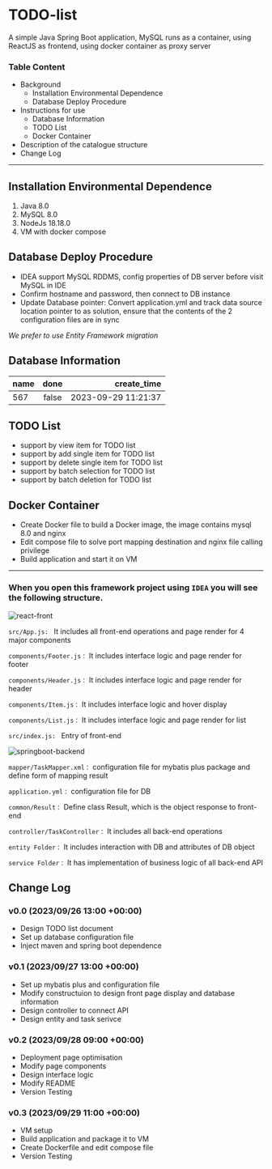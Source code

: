 # TODO-list

A simple Java Spring Boot application, MySQL runs as a container, using ReactJS as frontend, using docker container as proxy server

### Table Content
* Background
   * Installation Environmental Dependence
   * Database Deploy Procedure
* Instructions for use
   * Database Information
   * TODO List
   * Docker Container
* Description of the catalogue structure
* Change Log

***

## Installation Environmental Dependence

1. Java 8.0
2. MySQL 8.0
3. NodeJs 18.18.0
4. VM with docker compose

## Database Deploy Procedure
- IDEA support MySQL RDDMS, config properties of DB server before visit MySQL in IDE
- Confirm hostname and password, then connect to DB instance
- Update Database pointer: Convert application.yml and track data source location pointer to as solution, ensure that the contents of the 2 configuration files are in sync

*We prefer to use Entity Framework migration*



## Database Information

| name      | done | create_time     |
| :---        |    :----:   |          ---: |
| 567      | false       | 2023-09-29 11:21:37   |

## TODO List
- support by view item for TODO list
- support by add single item for TODO list
- support by delete single item for TODO list
- support by batch selection for TODO list
- support by batch deletion for TODO list

## Docker Container
- Create Docker file to build a Docker image, the image contains mysql 8.0 and nginx
- Edit compose file to solve port mapping destination and nginx file calling privilege
- Build application and start it on VM




***

### When you open this framework project using `IDEA` you will see the following structure.

![react-front](https://github.com/Tommygiant/TODO-list/assets/78850099/0bbc11b2-6149-4bcd-a089-0b2de16680a1)


`src/App.js: ` It includes all front-end operations and page render for 4 major components

`components/Footer.js：` It includes interface logic and page render for footer

`components/Header.js：` It includes interface logic and page render for header

`components/Item.js：` It includes interface logic and hover display

`components/List.js：` It includes interface logic and page render for list

`src/index.js: ` Entry of front-end 

![springboot-backend](https://github.com/Tommygiant/TODO-list/assets/78850099/0a17229b-6050-4911-b3f8-e62022bdbde5)




`mapper/TaskMapper.xml：` configuration file for mybatis plus package and define form of mapping result

`application.yml：` configuration file for DB

`common/Result：` Define class Result, which is the object response to front-end

`controller/TaskController：` It includes all back-end operations

`entity Folder：` It includes interaction with DB and attributes of DB object

`service Folder：` It has implementation of business logic of all back-end API 


## Change Log

### v0.0 (2023/09/26 13:00 +00:00)
- Design TODO list document
- Set up database configuration file
- Inject maven and spring boot dependence


### v0.1 (2023/09/27 13:00 +00:00)
- Set up mybatis plus and configuration file 
- Modify constructuion to design front page display and database information
- Design controller to connect API
- Design entity and task serivce

### v0.2 (2023/09/28 09:00 +00:00)
- Deployment page optimisation
- Modify page components
- Design interface logic
- Modify README
- Version Testing

### v0.3 (2023/09/29 11:00 +00:00)
- VM setup
- Build application and package it to VM
- Create Dockerfile and edit compose file
- Version Testing
